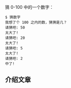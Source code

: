 猜 0-100 中的一个数字：
```
$ 猜数字
我想了个 100 之内的数，猜猜是几？
请猜吧: 50
太大了!
请猜吧: 20
太大了!
请猜吧: 5
太大了!
请猜吧: 2
中了!
```

## 介绍文章

